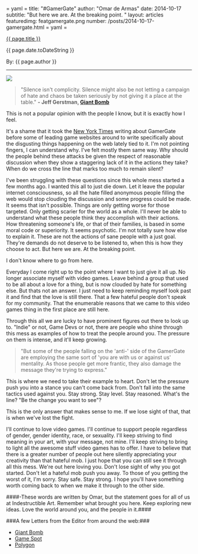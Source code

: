 = yaml =
title: "#GamerGate"
author: "Omar de Armas"
date: 2014-10-17
subtitle: "But here we are. At the breaking point. "
layout: articles
featuredimg: featgamergate.png
number: /posts/2014-10-17-gamergate.html
= yaml =

<a href="{{ page.url }}" class='postTitleLink'><p class='postTitle'>{{ page.title }}</p></a>
<p class='postPublished'>{{ page.date.toDateString }}</p>
<p class='postAuthor'>By: {{ page.author }}</p>
<hr>

<img src='/images/featured/featgamergate.png' class='articlesImgCenter group'>

>"Silence isn't complicity. Silence might also be not letting a campaign of hate and chaos be taken seriously by not giving it a place at the table." **- Jeff Gerstman, [Giant Bomb](http://www.giantbomb.com/articles/letter-from-the-editor-10-17-2014/1100-5049/)**

This is not a popular opinion with the people I know, but it is exactly how I feel.

It's a shame that it took the [New York Times](http://www.nytimes.com/2014/10/16/technology/gamergate-women-video-game-threats-anita-sarkeesian.html?_r=0) writing about GamerGate before some of leading game websites around to write specifically about the disgusting things happening on the web lately tied to it. I'm not pointing fingers, I can understand why. I've felt mostly them same way. Why should the people behind these attacks be given the respect of reasonable discussion when they show a staggering lack of it in the actions they take? When do we cross the line that marks too much to remain silent?

I've been struggling with these questions since this whole mess started a few months ago. I wanted this all to just die down. Let it leave the popular internet consciousness, so all the hate filled anonymous people filling the web would stop clouding the discussion and some progress could be made. It seems that isn't possible. Things are only getting worse for those targeted. Only getting scarier for the world as a whole. I'll never be able to understand what these people think they accomplish with their actions. How threatening someone's life, or that of their families, is based in some moral code or superiority. It seems psychotic. I'm not totally sure how else to explain it. These are not the actions of sane people with a just goal. They're demands do not deserve to be listened to, when this is how they choose to act. But here we are. At the breaking point.

I don't know where to go from here.

Everyday I come right up to the point where I want to just give it all up. No longer associate myself with video games. Leave behind a group that used to be all about a love for a thing, but is now clouded by hate for something else. But thats not an answer. I just need to keep reminding myself look past it and find that the love is still there. That a few hateful people don't speak for my community. That the enumerable reasons that we came to this video games thing in the first place are still here.

Through this all we are lucky to have prominent figures out there to look up to. "Indie" or not, Game Devs or not, there are people who shine through this mess as examples of how to treat the people around you. The pressure on them is intense, and it'll keep growing.

>"But some of the people falling on the 'anti-' side of the GamerGate are employing the same sort of 'you are with us or against us' mentality. As those people get more frantic, they also damage the message they're trying to express."

This is where we need to take their example to heart. Don't let the pressure push you into a stance you can't come back from. Don't fall into the same tactics used against you. Stay strong. Stay level. Stay reasoned. What's the line? "Be the change you want to see"?

This is the only answer that makes sense to me. If we lose sight of that, that is when we've lost the fight.

I'll continue to love video games. I'll continue to support people regardless of gender, gender identity, race, or sexuality. I'll keep striving to find meaning in your art, with your message, not mine. I'll keep striving to bring to light all the awesome stuff video games has to offer. I have to believe that there is a greater number of people out here silently appreciating your creativity than that hateful mob. I just hope that you can still see it through all this mess. We're out here loving you. Don't lose sight of why you got started. Don't let a hateful mob push you away. To those of you getting the worst of it, I'm sorry. Stay safe. Stay strong. I hope you'll have something worth coming back to when we make it through to the other side.

####-These words are written by Omar, but the statement goes for all of us at Indestructible Art. Remember what brought you here. Keep exploring new ideas. Love the world around you, and the people in it.####

###A few Letters from the Editor from around the web:###
* [Giant Bomb](http://www.giantbomb.com/articles/letter-from-the-editor-10-17-2014/1100-5049/)
* [Game Spot](http://www.gamespot.com/articles/an-important-message-to-our-users-regarding-online/1100-6423008/)
* [Polygon](http://www.polygon.com/2014/10/17/6996601/on-gamergate-a-letter-from-the-editor)
